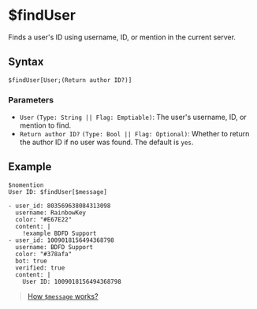 # $findUser
Finds a user's ID using username, ID, or mention in the current server.

## Syntax
```
$findUser[User;(Return author ID?)]
```

### Parameters
- `User` `(Type: String || Flag: Emptiable)`: The user's username, ID, or mention to find.
- `Return author ID?` `(Type: Bool || Flag: Optional)`: Whether to return the author ID if no user was found. The default is `yes`.

## Example
```
$nomention
User ID: $findUser[$message]
```

``` discord yaml
- user_id: 803569638084313098
  username: RainbowKey
  color: "#E67E22"
  content: |
    !example BDFD Support
- user_id: 1009018156494368798
  username: BDFD Support
  color: "#378afa"
  bot: true
  verified: true
  content: |
    User ID: 1009018156494368798
```

> [How `$message` works?](./message.md)
